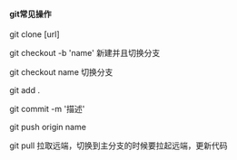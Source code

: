 #### git常见操作

git clone [url]

git checkout -b 'name'  新建并且切换分支

git checkout name 切换分支

git add . 

git commit -m '描述'

git push origin name

git pull 拉取远端，切换到主分支的时候要拉起远端，更新代码

